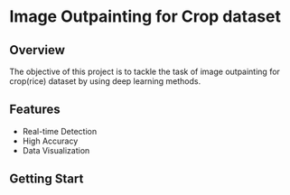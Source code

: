 # Image Outpainting for Crop dataset

## Overview
The objective of this project is to tackle the task of image outpainting for crop(rice) dataset by using deep learning methods.

## Features
- Real-time Detection
- High Accuracy
- Data Visualization

## Getting Start
